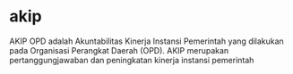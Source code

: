 # akip
AKIP OPD adalah Akuntabilitas Kinerja Instansi Pemerintah yang dilakukan pada Organisasi Perangkat Daerah (OPD). AKIP merupakan pertanggungjawaban dan peningkatan kinerja instansi pemerintah

